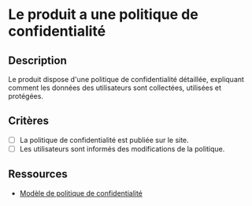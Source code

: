 # Le produit a une politique de confidentialité

## Description

Le produit dispose d'une politique de confidentialité détaillée, expliquant
comment les données des utilisateurs sont collectées, utilisées et protégées.

## Critères

- [ ] La politique de confidentialité est publiée sur le site.
- [ ] Les utilisateurs sont informés des modifications de la politique.

## Ressources

- [Modèle de politique de confidentialité](https://www.example.com/modele-politique-confidentialite)

